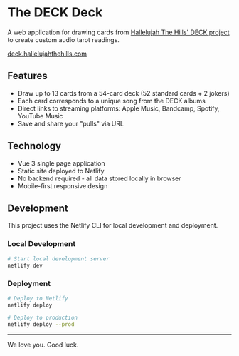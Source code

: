 # The DECK Deck

A web application for drawing cards from [Hallelujah The Hills' DECK project](https://www.hallelujahthehills.com/music/deck/) to create custom audio tarot readings.

[deck.hallelujahthehills.com](https://deck.hallelujahthehills.com)

## Features

- Draw up to 13 cards from a 54-card deck (52 standard cards + 2 jokers)
- Each card corresponds to a unique song from the DECK albums
- Direct links to streaming platforms: Apple Music, Bandcamp, Spotify, YouTube Music
- Save and share your "pulls" via URL

## Technology

- Vue 3 single page application
- Static site deployed to Netlify
- No backend required - all data stored locally in browser
- Mobile-first responsive design

## Development

This project uses the Netlify CLI for local development and deployment.

### Local Development

```bash
# Start local development server
netlify dev
```

### Deployment

```bash
# Deploy to Netlify
netlify deploy

# Deploy to production
netlify deploy --prod
```

---

We love you. Good luck.
